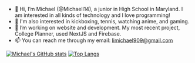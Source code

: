 - 👋 Hi, I’m Michael (@Michaell14), a junior in High School in Maryland. I am interested in all kinds of technology and I love programming!
- 👀 I'm also interested in kickboxing, tennis, watching anime, and gaming.
- 🌱 I’m working on website and development. My most recent project, College Planner, used NextJS and Firebase.
- 📫 You can reach me through my email: limichael909@gmail.com

<!---
Michaell14/Michaell14 is a ✨ special ✨ repository because its `README.md` (this file) appears on your GitHub profile.
You can click the Preview link to take a look at your changes.
--->
[![Michael's GitHub stats](https://github-readme-stats.vercel.app/api?username=michaell14&show_icons=true&theme=dracula)](https://github.com/michaell14/github-readme-stats)
[![Top Langs](https://github-readme-stats.vercel.app/api/top-langs/?username=michaell14)](https://github.com/michaell14/github-readme-stats)
